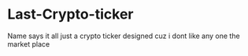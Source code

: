 # Last-Crypto-ticker
Name says it all just a crypto ticker designed cuz i dont like any one the market place
